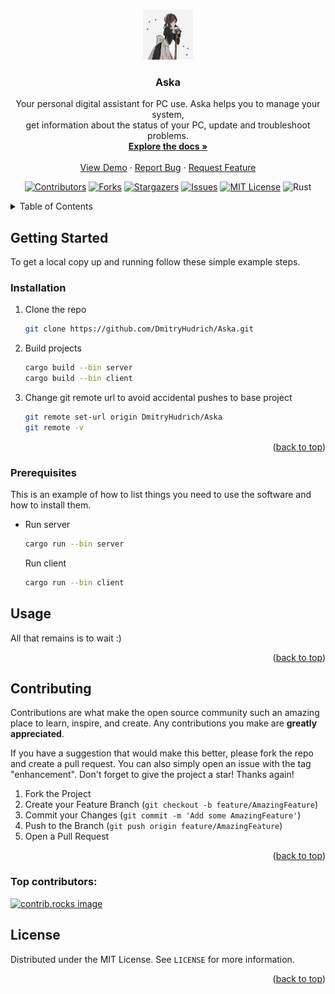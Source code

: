 <a id="readme-top"></a>


<!-- PROJECT LOGO //TODO Add lodo -->
<br />
<div align="center">
  <a href="https://github.com/DmitryHudrich/Aska">
    <img src="images/logo.png" alt="Logo" width="80" height="80">
  </a>

<h3 align="center">Aska</h3>

  <p align="center">
    Your personal digital assistant for PC use. Aska helps you to manage your system,
    </br>
    get information about the status of your PC, update and troubleshoot problems.
    <br />
    <a href="https://github.com/DmitryHudrich/Aska/wiki"><strong>Explore the docs »</strong></a>
    <br />
    <br />
    <a href="https://github.com/DmitryHudrich/Aska">View Demo</a>
    ·
    <a href="https://github.com/DmitryHudrich/Aska/issues/new?labels=bug&template=bug-report---.md">Report Bug</a>
    ·
    <a href="https://github.com/DmitryHudrich/Aska/issues/new?labels=enhancement&template=feature-request---.md">Request Feature</a>
  </p>
  
  [![Contributors][contributors-shield]][contributors-url]
  [![Forks][forks-shield]][forks-url]
  [![Stargazers][stars-shield]][stars-url]
  [![Issues][issues-shield]][issues-url]
  [![MIT License][license-shield]][license-url]
  ![Rust]
</div>



<!-- TABLE OF CONTENTS -->
<details>
  <summary>Table of Contents</summary>
  <ol>
    <li>
      <a href="#about-the-project">About The Project</a>
    </li>
    <li>
      <a href="#getting-started">Getting Started</a>
      <ul>
        <li><a href="#prerequisites">Prerequisites</a></li>
        <li><a href="#installation">Installation</a></li>
      </ul>
    </li>
    <li><a href="#usage">Usage</a></li>
    <li><a href="#contributing">Contributing</a></li>
    <li><a href="#license">License</a></li>
  </ol>
</details>


<!-- GETTING STARTED -->
## Getting Started

To get a local copy up and running follow these simple example steps.

### Installation

1. Clone the repo
   ```sh
   git clone https://github.com/DmitryHudrich/Aska.git
   ```
2. Build projects
   ```sh
   cargo build --bin server
   cargo build --bin client
   ```
3. Change git remote url to avoid accidental pushes to base project
   ```sh
   git remote set-url origin DmitryHudrich/Aska
   git remote -v
   ```

<p align="right">(<a href="#readme-top">back to top</a>)</p>

### Prerequisites

This is an example of how to list things you need to use the software and how to install them.
* Run server
  ```sh
  cargo run --bin server
  ```

  Run client
  ```sh
  cargo run --bin client
  ```


<!-- USAGE EXAMPLES -->
## Usage

All that remains is to wait :)

<p align="right">(<a href="#readme-top">back to top</a>)</p>



<!-- CONTRIBUTING -->
## Contributing

Contributions are what make the open source community such an amazing place to learn, inspire, and create. Any contributions you make are **greatly appreciated**.

If you have a suggestion that would make this better, please fork the repo and create a pull request. You can also simply open an issue with the tag "enhancement".
Don't forget to give the project a star! Thanks again!

1. Fork the Project
2. Create your Feature Branch (`git checkout -b feature/AmazingFeature`)
3. Commit your Changes (`git commit -m 'Add some AmazingFeature'`)
4. Push to the Branch (`git push origin feature/AmazingFeature`)
5. Open a Pull Request

<p align="right">(<a href="#readme-top">back to top</a>)</p>

### Top contributors:

<a href="https://github.com/DmitryHudrich/Aska/graphs/contributors">
  <img src="https://contrib.rocks/image?repo=DmitryHudrich/Aska" alt="contrib.rocks image" />
</a>



<!-- LICENSE -->
## License

Distributed under the MIT License. See `LICENSE` for more information.

<p align="right">(<a href="#readme-top">back to top</a>)</p>




<!-- MARKDOWN LINKS & IMAGES -->
[contributors-shield]: https://img.shields.io/github/contributors/DmitryHudrich/Aska.svg?style=for-the-badge
[contributors-url]: https://github.com/DmitryHudrich/Aska/graphs/contributors
[forks-shield]: https://img.shields.io/github/forks/DmitryHudrich/Aska.svg?style=for-the-badge
[forks-url]: https://github.com/DmitryHudrich/Aska/network/members
[stars-shield]: https://img.shields.io/github/stars/DmitryHudrich/Aska.svg?style=for-the-badge
[stars-url]: https://github.com/DmitryHudrich/Aska/stargazers
[issues-shield]: https://img.shields.io/github/issues/DmitryHudrich/Aska.svg?style=for-the-badge
[issues-url]: https://github.com/DmitryHudrich/Aska/issues
[license-shield]: https://img.shields.io/github/license/DmitryHudrich/Aska.svg?style=for-the-badge
[license-url]: https://github.com/DmitryHudrich/Aska/blob/main/LICENSE
[linkedin-url]: https://linkedin.com/in/linkedin_username
[product-screenshot]: images/screenshot.png

[Rust]:  	https://img.shields.io/badge/Rust-000000?style=for-the-badge&logo=rust&logoColor=white
[Views]: https://img.shields.io/github/watchers/DmitryHudrich/Aska.svg
